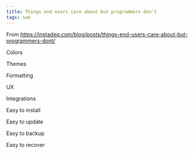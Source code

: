 ```yaml
---
title: Things end users care about but programmers don't
tags: swe
---
```


From <https://instadeq.com/blog/posts/things-end-users-care-about-but-programmers-dont/>

Colors

Themes

Formatting

UX

Integrations

Easy to install

Easy to update

Easy to backup

Easy to recover